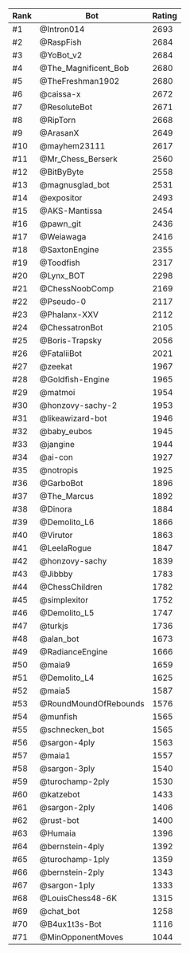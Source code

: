 Rank|Bot|Rating
---|---|---
#1|@Intron014|2693
#2|@RaspFish|2684
#3|@YoBot_v2|2684
#4|@The_Magnificent_Bob|2680
#5|@TheFreshman1902|2680
#6|@caissa-x|2672
#7|@ResoluteBot|2671
#8|@RipTorn|2668
#9|@ArasanX|2649
#10|@mayhem23111|2617
#11|@Mr_Chess_Berserk|2560
#12|@BitByByte|2558
#13|@magnusglad_bot|2531
#14|@expositor|2493
#15|@AKS-Mantissa|2454
#16|@pawn_git|2436
#17|@Weiawaga|2416
#18|@SaxtonEngine|2355
#19|@Toodfish|2317
#20|@Lynx_BOT|2298
#21|@ChessNoobComp|2169
#22|@Pseudo-0|2117
#23|@Phalanx-XXV|2112
#24|@ChessatronBot|2105
#25|@Boris-Trapsky|2056
#26|@FataliiBot|2021
#27|@zeekat|1967
#28|@Goldfish-Engine|1965
#29|@matmoi|1954
#30|@honzovy-sachy-2|1953
#31|@likeawizard-bot|1946
#32|@baby_eubos|1945
#33|@jangine|1944
#34|@ai-con|1927
#35|@notropis|1925
#36|@GarboBot|1896
#37|@The_Marcus|1892
#38|@Dinora|1884
#39|@Demolito_L6|1866
#40|@Virutor|1863
#41|@LeelaRogue|1847
#42|@honzovy-sachy|1839
#43|@Jibbby|1783
#44|@ChessChildren|1782
#45|@simplexitor|1752
#46|@Demolito_L5|1747
#47|@turkjs|1736
#48|@alan_bot|1673
#49|@RadianceEngine|1666
#50|@maia9|1659
#51|@Demolito_L4|1625
#52|@maia5|1587
#53|@RoundMoundOfRebounds|1576
#54|@munfish|1565
#55|@schnecken_bot|1565
#56|@sargon-4ply|1563
#57|@maia1|1557
#58|@sargon-3ply|1540
#59|@turochamp-2ply|1530
#60|@katzebot|1433
#61|@sargon-2ply|1406
#62|@rust-bot|1400
#63|@Humaia|1396
#64|@bernstein-4ply|1392
#65|@turochamp-1ply|1359
#66|@bernstein-2ply|1343
#67|@sargon-1ply|1333
#68|@LouisChess48-6K|1315
#69|@chat_bot|1258
#70|@B4ux1t3s-Bot|1116
#71|@MinOpponentMoves|1044
